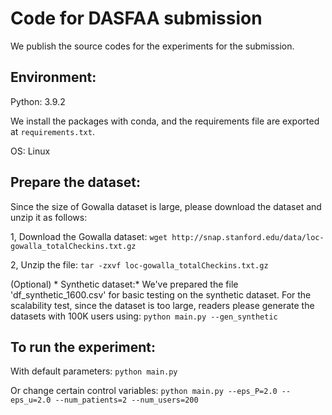 # Code for DASFAA submission 

We publish the source codes for the experiments for the submission. 

## Environment:

Python: 3.9.2 

We install the packages with conda, and the requirements file are exported at `requirements.txt`. 

OS: Linux



## Prepare the dataset:

Since the size of Gowalla dataset is large, please download the dataset and unzip it as follows:

1, Download the Gowalla dataset:
`wget http://snap.stanford.edu/data/loc-gowalla_totalCheckins.txt.gz`

2, Unzip the file:
`tar -zxvf loc-gowalla_totalCheckins.txt.gz`

(Optional) * Synthetic dataset:*
We've prepared the file 'df_synthetic_1600.csv' for basic testing on the synthetic dataset. For the scalability test, since the dataset is too large, readers please generate the datasets with 100K users using:
`python main.py --gen_synthetic`

## To run the experiment:

With default parameters:
`python main.py`

Or change certain control variables:
`python main.py --eps_P=2.0 --eps_u=2.0 --num_patients=2 --num_users=200`
